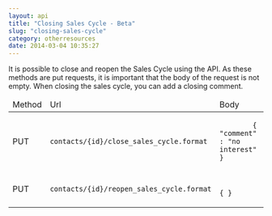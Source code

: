 ```yaml
---
layout: api
title: "Closing Sales Cycle - Beta"
slug: "closing-sales-cycle"
category: otherresources
date: 2014-03-04 10:35:27
---
```


It is possible to close and reopen the Sales Cycle using the API.
As these methods are put requests, it is important that the body of the request is not empty.
When closing the sales cycle, you can add a closing comment.

<table class="table table-striped table-bordered">
  <thead>
    <tr>
      <td class="smaller">Method</td>
      <td>Url</td>
      <td>Body</td>
      <td>Description</td>
    </tr>
  </thead>
  <tbody>
    <tr>
      <td><span class="put-text">PUT</span></td>
      <td>
        <code class="bluetext">contacts/{id}/close_sales_cycle.format</code>
      </td>
      <td>
        <code>
        { "comment" : "no interest" }
        </code>
      </td>
      <td>Close the sales cycle</td>
    </tr>
    <tr>
      <td><span class="put-text">PUT</span></td>
      <td>
        <code class="bluetext">contacts/{id}/reopen_sales_cycle.format</code>
      </td>
      <td>
      	<code>
      		{ }
      	</code>
      </td>
      <td>Reopen the sales cycle</td>
    </tr>
    
  </tbody>
</table>